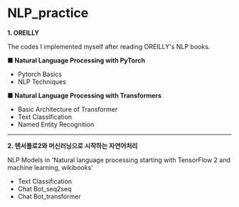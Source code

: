 # NLP_practice

**1. OREILLY**

The codes I implemented myself after reading OREILLY's NLP books.


**■ Natural Language Processing with PyTorch**
- Pytorch Basics
- NLP Techniques

**■ Natural Language Processing with Transformers**
- Basic Architecture of Transformer
- Text Classification 
- Named Entity Recognition
---

**2. 텐서플로2와 머신러닝으로 시작하는 자연어처리**

NLP Models in 'Natural language processing starting with TensorFlow 2 and machine learning, wikibooks'

- Text Classification
- Chat Bot_seq2seq
- Chat Bot_transformer
